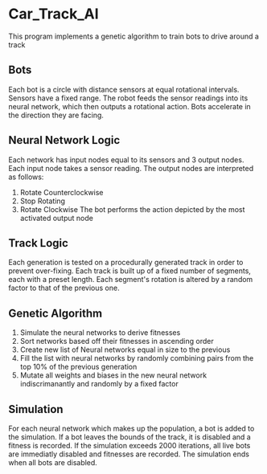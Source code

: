 # Car_Track_AI
This program implements a genetic algorithm to train bots to drive around a track

## Bots
Each bot is a circle with distance sensors at equal rotational intervals. Sensors have a fixed range. The robot feeds the sensor readings into its neural network, which then outputs a rotational action. Bots accelerate in the direction they are facing.

## Neural Network Logic
Each network has input nodes equal to its sensors and 3 output nodes. Each input node takes a sensor reading. The output nodes are interpreted as follows:
1. Rotate Counterclockwise
2. Stop Rotating
3. Rotate Clockwise
The bot performs the action depicted by the most activated output node

## Track Logic
Each generation is tested on a procedurally generated track in order to prevent over-fixing. Each track is built up of a fixed number of segments, each with a preset length. Each segment's rotation is altered by a random factor to that of the previous one.

## Genetic Algorithm
1. Simulate the neural networks to derive fitnesses
2. Sort networks based off their fitnesses in ascending order
3. Create new list of Neural networks equal in size to the previous
4. Fill the list with neural networks by randomly combining pairs from the top 10% of the previous generation
5. Mutate all weights and biases in the new neural network indiscrimanantly and randomly by a fixed factor

## Simulation
For each neural network which makes up the population, a bot is added to the simulation. If a bot leaves the bounds of the track, it is disabled and a fitness is recorded. If the simulation exceeds 2000 iterations, all live bots are immediatly disabled and fitnesses are recorded. The simulation ends when all bots are disabled.

